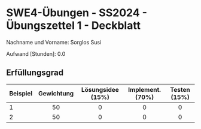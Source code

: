 # **SWE4-Übungen - SS2024 - Übungszettel 1 - Deckblatt**

Nachname und Vorname: Sorglos Susi

Aufwand [Stunden]:    0.0

## **Erfüllungsgrad**

| Beispiel  | Gewichtung  | Lösungsidee (15%) | Implement. (70%) | Testen (15%)    |
| --------- | :---------: | :---------------: | :--------------: | :-------------: |
| 1         | 50          | 0                 | 0                | 0               |
| 2         | 50          | 0                 | 0                | 0               |
